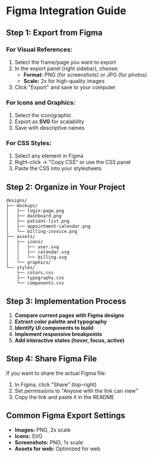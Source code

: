 # Figma Integration Guide

## Step 1: Export from Figma

### For Visual References:
1. Select the frame/page you want to export
2. In the export panel (right sidebar), choose:
   - **Format:** PNG (for screenshots) or JPG (for photos)
   - **Scale:** 2x for high-quality images
3. Click "Export" and save to your computer

### For Icons and Graphics:
1. Select the icon/graphic
2. Export as **SVG** for scalability
3. Save with descriptive names

### For CSS Styles:
1. Select any element in Figma
2. Right-click → "Copy CSS" or use the CSS panel
3. Paste the CSS into your stylesheets

## Step 2: Organize in Your Project

```
designs/
├── mockups/
│   ├── login-page.png
│   ├── dashboard.png
│   ├── patient-list.png
│   ├── appointment-calendar.png
│   └── billing-invoice.png
├── assets/
│   ├── icons/
│   │   ├── user.svg
│   │   ├── calendar.svg
│   │   └── billing.svg
│   └── graphics/
└── styles/
    ├── colors.css
    ├── typography.css
    └── components.css
```

## Step 3: Implementation Process

1. **Compare current pages with Figma designs**
2. **Extract color palette and typography**
3. **Identify UI components to build**
4. **Implement responsive breakpoints**
5. **Add interactive states (hover, focus, active)**

## Step 4: Share Figma File

If you want to share the actual Figma file:
1. In Figma, click "Share" (top-right)
2. Set permissions to "Anyone with the link can view"
3. Copy the link and paste it in the README

## Common Figma Export Settings

- **Images:** PNG, 2x scale
- **Icons:** SVG
- **Screenshots:** PNG, 1x scale
- **Assets for web:** Optimized for web
